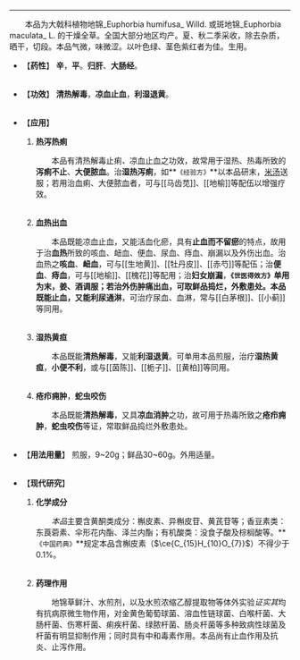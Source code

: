---

&emsp;&emsp;本品为大戟科植物地锦_Euphorbia humifusa_ Willd. 或斑地锦_Euphorbia maculata_ L. 的干燥全草。全国大部分地区均产。夏、秋二季采收，除去杂质，晒干，切段。本品气微，味微涩。以叶色绿、茎色紫红者为佳。生用。

- 【**药性**】
	**辛**，**平**。**归肝**、**大肠经**。<br></br>

- 【**功效**】
	**清热解毒**，**凉血止血**，**利湿退黄**。<br></br>

- 【**应用**】
	1. **热泻热痢**
		
		&emsp;&emsp;本品有清热解毒止痢<dfn>、</dfn>凉血止血之功效，故常用于湿热、热毒所致的**泻痢不止**、**大便脓血**。治**湿热泻痢**，如**`《经验方》`**以本品研末，<ins>米汤</ins>送服；若用治血痢、大便脓血者，可与[[马齿苋]]、[[地榆]]等配伍以增强疗效。<br></br>
	
	2. **血热出血**
		
		&emsp;&emsp;本品既能凉血止血，又能活血化瘀，具有**止血而不留瘀**的特点，故用于治**血热**所致的咳血、衄血、便血、尿血、痔血、崩漏以及外伤出血。治血热之**咳血**、**衄血**，可与[[生地黄]]、[[牡丹皮]]、[[赤芍]]等配伍；治**便血**、**痔血**，可与[[地榆]]、[[槐花]]等配用；治**妇女崩漏**，**`《世医得效方》`**单用为末，**姜**、**酒**调服；若治外伤肿痛出血，可取鲜品捣烂，外敷患处。本品既能止血，又能**利尿通淋**，可治疗尿血、血淋，常与[[白茅根]]、[[小蓟]]等同用。<br></br>
	
	3. **湿热黄疸**
		
		&emsp;&emsp;本品既能**清热解毒**，又能**利湿退黄**。可单用本品煎服，治疗**湿热黄疸**，**小便不利**，或与[[茵陈]]、[[栀子]]、[[黄柏]]等同用。<br></br>
	
	4. **疮疖痈肿**，**蛇虫咬伤**
		
		&emsp;&emsp;本品既能**清热解毒**，又具**凉血消肿**之功，故可用于热毒所致之**疮疖痈肿**，**蛇虫咬伤**等证，常取鲜品捣烂外敷患处。<br></br>

- 【**用法用量**】
	煎服，9~20g；鲜品30~60g。外用适量。<br></br>

- 【**现代研究**】
	1. **化学成分**
		
		&emsp;&emsp;<dfn>本品</dfn>主要含黄酮类成分：槲皮素、异槲皮苷、黄芪苷等；香豆素类：东莨菪素、伞形花内酯、泽兰内酯；有机酸类：没食子酸及棕榈酸等。**`《中国药典》`**规定本品含槲皮素（$\ce{C_{15}H_{10}O_{7}}$）不得少于0.1%。<br></br>
	
	2. **药理作用**
		
		&emsp;&emsp;地锦草鲜汁、水煎剂，以及水煎浓缩乙醇提取物等体外实验<dfn>证实其</dfn>均有抗病原微生物作用，对金黄色葡萄球菌、溶血性链球菌、白喉杆菌、大肠杆菌、伤寒杆菌、痢疾杆菌、绿脓杆菌、肠炎杆菌等多种致病性球菌及杆菌有明显抑制作用；同时具有中和毒素作用。本品尚有止血作用及抗炎、止泻作用。